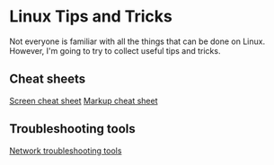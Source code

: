 # Linux Tips and Tricks
Not everyone is familiar with all the things that can be done on Linux. However, I'm going to try to collect useful tips and tricks.

## Cheat sheets
[Screen cheat sheet](https://gist.github.com/jctosta/af918e1618682638aa82)
[Markup cheat sheet](https://github.com/adam-p/markdown-here/wiki/Markdown-Cheatsheet)

## Troubleshooting tools
[Network troubleshooting tools][networking.md]


[networking.md]: /networking.md
